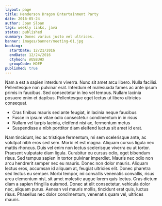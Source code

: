 ```yaml
---
layout: page
title: Henderson Dragon Entertainment Party
date: 2016-05-24
author: Joan Sloan
tags: weekly links, java
status: published
summary: Donec varius justo vel ultrices.
banner: images/banner/meeting-01.jpg
booking:
  startDate: 12/21/2016
  endDate: 12/24/2016
  ctyhocn: AUSBUHX
  groupCode: HDEP
published: true
---
```

Nam a est a sapien interdum viverra. Nunc sit amet arcu libero. Nulla facilisi. Pellentesque non pulvinar erat. Interdum et malesuada fames ac ante ipsum primis in faucibus. Sed consectetur in leo vel tempus. Nullam lacinia posuere enim et dapibus. Pellentesque eget lectus ut libero ultricies consequat.

* Cras finibus mauris sed ante feugiat, in lacinia neque faucibus
* Fusce in ipsum vitae odio consectetur condimentum in in risus
* Nullam vel turpis lacinia, eleifend nisi ac, fermentum metus
* Suspendisse a nibh porttitor diam eleifend luctus sit amet id erat.

Nam tincidunt, leo ac tristique fermentum, mi sem scelerisque ante, ac volutpat nibh eros sed sem. Morbi et est magna. Aliquam cursus ligula nec mattis rhoncus. Duis vel enim non lectus scelerisque viverra eu ut tortor. Praesent vulputate diam ligula. Curabitur eu cursus odio, eget bibendum risus. Sed tempus sapien in tortor pulvinar imperdiet. Mauris nec odio non arcu hendrerit semper nec eu mauris. Donec non dolor mauris. Aliquam lectus eros, accumsan id aliquam at, feugiat ultricies elit. Donec pharetra sed lectus eu semper. Morbi tempor, mi convallis venenatis convallis, risus arcu elementum nisl, sit amet molestie augue lorem quis lectus. Cras dictum diam a sapien fringilla euismod. Donec at elit consectetur, vehicula dolor nec, aliquam purus. Aenean vel mauris mollis, tincidunt erat quis, luctus risus. Phasellus nec dolor condimentum, venenatis quam vel, ultrices mauris.
